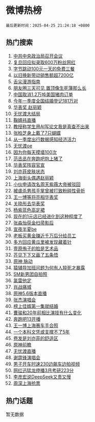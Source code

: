 # 微博热榜

`最后更新时间：2025-04-25 21:24:18 +0800`

## 热门搜索

1. [中共中央政治局召开会议](https://m.weibo.cn/search?containerid=100103type%3D1%26t%3D10%26q%3D%23%E4%B8%AD%E5%85%B1%E4%B8%AD%E5%A4%AE%E6%94%BF%E6%B2%BB%E5%B1%80%E5%8F%AC%E5%BC%80%E4%BC%9A%E8%AE%AE%23&stream_entry_id=51&isnewpage=1&extparam=seat%3D1%26q%3D%2523%25E4%25B8%25AD%25E5%2585%25B1%25E4%25B8%25AD%25E5%25A4%25AE%25E6%2594%25BF%25E6%25B2%25BB%25E5%25B1%2580%25E5%258F%25AC%25E5%25BC%2580%25E4%25BC%259A%25E8%25AE%25AE%2523%26c_type%3D51%26pos%3D0%26cate%3D10103%26dgr%3D0%26stream_entry_id%3D51%26filter_type%3Drealtimehot%26display_time%3D1745587457%26pre_seqid%3D17455874572579300864645)
1. [复旦回应拟录取600万粉丝网红](https://m.weibo.cn/search?containerid=100103type%3D1%26t%3D10%26q%3D%23%E5%A4%8D%E6%97%A6%E5%9B%9E%E5%BA%94%E6%8B%9F%E5%BD%95%E5%8F%96600%E4%B8%87%E7%B2%89%E4%B8%9D%E7%BD%91%E7%BA%A2%23&stream_entry_id=31&isnewpage=1&extparam=seat%3D1%26q%3D%2523%25E5%25A4%258D%25E6%2597%25A6%25E5%259B%259E%25E5%25BA%2594%25E6%258B%259F%25E5%25BD%2595%25E5%258F%2596600%25E4%25B8%2587%25E7%25B2%2589%25E4%25B8%259D%25E7%25BD%2591%25E7%25BA%25A2%2523%26dgr%3D0%26realpos%3D1%26flag%3D2%26band_rank%3D1%26c_type%3D31%26pos%3D0%26lcate%3D5001%26cate%3D5001%26stream_entry_id%3D31%26filter_type%3Drealtimehot%26display_time%3D1745587457%26pre_seqid%3D17455874572579300864645)
1. [字节跳动100元一天的免费三餐](https://m.weibo.cn/search?containerid=100103type%3D1%26t%3D10%26q%3D%E5%AD%97%E8%8A%82%E8%B7%B3%E5%8A%A8100%E5%85%83%E4%B8%80%E5%A4%A9%E7%9A%84%E5%85%8D%E8%B4%B9%E4%B8%89%E9%A4%90&stream_entry_id=31&isnewpage=1&extparam=seat%3D1%26q%3D%25E5%25AD%2597%25E8%258A%2582%25E8%25B7%25B3%25E5%258A%25A8100%25E5%2585%2583%25E4%25B8%2580%25E5%25A4%25A9%25E7%259A%2584%25E5%2585%258D%25E8%25B4%25B9%25E4%25B8%2589%25E9%25A4%2590%26dgr%3D0%26realpos%3D2%26flag%3D1%26band_rank%3D2%26c_type%3D31%26pos%3D1%26lcate%3D5001%26cate%3D5001%26stream_entry_id%3D31%26filter_type%3Drealtimehot%26display_time%3D1745587457%26pre_seqid%3D17455874572579300864645)
1. [以旧换新带动销售额超7200亿](https://m.weibo.cn/search?containerid=100103type%3D1%26t%3D10%26q%3D%23%E4%BB%A5%E6%97%A7%E6%8D%A2%E6%96%B0%E5%B8%A6%E5%8A%A8%E9%94%80%E5%94%AE%E9%A2%9D%E8%B6%857200%E4%BA%BF%23&stream_entry_id=31&isnewpage=1&extparam=seat%3D1%26q%3D%2523%25E4%25BB%25A5%25E6%2597%25A7%25E6%258D%25A2%25E6%2596%25B0%25E5%25B8%25A6%25E5%258A%25A8%25E9%2594%2580%25E5%2594%25AE%25E9%25A2%259D%25E8%25B6%25857200%25E4%25BA%25BF%2523%26dgr%3D0%26realpos%3D3%26flag%3D1%26band_rank%3D3%26c_type%3D31%26pos%3D2%26lcate%3D5001%26cate%3D5001%26stream_entry_id%3D31%26filter_type%3Drealtimehot%26display_time%3D1745587457%26pre_seqid%3D17455874572579300864645)
1. [舌尖漫游指南](https://m.weibo.cn/search?containerid=100103type%3D1%26t%3D10%26q%3D%23%E8%88%8C%E5%B0%96%E6%BC%AB%E6%B8%B8%E6%8C%87%E5%8D%97%23&stream_entry_id=31&isnewpage=1&extparam=seat%3D1%26q%3D%2523%25E8%2588%258C%25E5%25B0%2596%25E6%25BC%25AB%25E6%25B8%25B8%25E6%258C%2587%25E5%258D%2597%2523%26dgr%3D0%26adid%3D283891%26band_rank%3D4%26c_type%3D31%26pos%3D3%26is_ad_pos%3D1%26cate%3D5001%26stream_entry_id%3D31%26lcate%3D5001%26filter_type%3Drealtimehot%26display_time%3D1745587457%26pre_seqid%3D17455874572579300864645)
1. [朋友圈三天可见 置顶像生死簿那么长](https://m.weibo.cn/search?containerid=100103type%3D1%26t%3D10%26q%3D%E6%9C%8B%E5%8F%8B%E5%9C%88%E4%B8%89%E5%A4%A9%E5%8F%AF%E8%A7%81+%E7%BD%AE%E9%A1%B6%E5%83%8F%E7%94%9F%E6%AD%BB%E7%B0%BF%E9%82%A3%E4%B9%88%E9%95%BF&stream_entry_id=31&isnewpage=1&extparam=seat%3D1%26q%3D%25E6%259C%258B%25E5%258F%258B%25E5%259C%2588%25E4%25B8%2589%25E5%25A4%25A9%25E5%258F%25AF%25E8%25A7%2581%2520%25E7%25BD%25AE%25E9%25A1%25B6%25E5%2583%258F%25E7%2594%259F%25E6%25AD%25BB%25E7%25B0%25BF%25E9%2582%25A3%25E4%25B9%2588%25E9%2595%25BF%26dgr%3D0%26realpos%3D4%26flag%3D2%26band_rank%3D4%26c_type%3D31%26pos%3D4%26lcate%3D5001%26cate%3D5001%26stream_entry_id%3D31%26filter_type%3Drealtimehot%26display_time%3D1745587457%26pre_seqid%3D17455874572579300864645)
1. [中国取消1.2万吨美国猪肉订单](https://m.weibo.cn/search?containerid=100103type%3D1%26t%3D10%26q%3D%23%E4%B8%AD%E5%9B%BD%E5%8F%96%E6%B6%881.2%E4%B8%87%E5%90%A8%E7%BE%8E%E5%9B%BD%E7%8C%AA%E8%82%89%E8%AE%A2%E5%8D%95%23&stream_entry_id=31&isnewpage=1&extparam=seat%3D1%26q%3D%2523%25E4%25B8%25AD%25E5%259B%25BD%25E5%258F%2596%25E6%25B6%25881.2%25E4%25B8%2587%25E5%2590%25A8%25E7%25BE%258E%25E5%259B%25BD%25E7%258C%25AA%25E8%2582%2589%25E8%25AE%25A2%25E5%258D%2595%2523%26dgr%3D0%26realpos%3D5%26flag%3D2%26band_rank%3D5%26c_type%3D31%26pos%3D5%26lcate%3D5001%26cate%3D5001%26stream_entry_id%3D31%26filter_type%3Drealtimehot%26display_time%3D1745587457%26pre_seqid%3D17455874572579300864645)
1. [今年一季度全国结婚登记181万对](https://m.weibo.cn/search?containerid=100103type%3D1%26t%3D10%26q%3D%23%E4%BB%8A%E5%B9%B4%E4%B8%80%E5%AD%A3%E5%BA%A6%E5%85%A8%E5%9B%BD%E7%BB%93%E5%A9%9A%E7%99%BB%E8%AE%B0181%E4%B8%87%E5%AF%B9%23&stream_entry_id=31&isnewpage=1&extparam=seat%3D1%26q%3D%2523%25E4%25BB%258A%25E5%25B9%25B4%25E4%25B8%2580%25E5%25AD%25A3%25E5%25BA%25A6%25E5%2585%25A8%25E5%259B%25BD%25E7%25BB%2593%25E5%25A9%259A%25E7%2599%25BB%25E8%25AE%25B0181%25E4%25B8%2587%25E5%25AF%25B9%2523%26dgr%3D0%26realpos%3D6%26flag%3D0%26band_rank%3D6%26c_type%3D31%26pos%3D6%26lcate%3D5001%26cate%3D5001%26stream_entry_id%3D31%26filter_type%3Drealtimehot%26display_time%3D1745587457%26pre_seqid%3D17455874572579300864645)
1. [华表奖 赵丽颖](https://m.weibo.cn/search?containerid=100103type%3D1%26t%3D10%26q%3D%E5%8D%8E%E8%A1%A8%E5%A5%96+%E8%B5%B5%E4%B8%BD%E9%A2%96&stream_entry_id=31&isnewpage=1&extparam=seat%3D1%26q%3D%25E5%258D%258E%25E8%25A1%25A8%25E5%25A5%2596%2520%25E8%25B5%25B5%25E4%25B8%25BD%25E9%25A2%2596%26dgr%3D0%26realpos%3D7%26flag%3D2%26band_rank%3D7%26c_type%3D31%26pos%3D7%26lcate%3D5001%26cate%3D5001%26stream_entry_id%3D31%26filter_type%3Drealtimehot%26display_time%3D1745587457%26pre_seqid%3D17455874572579300864645)
1. [无忧渡大结局](https://m.weibo.cn/search?containerid=100103type%3D1%26t%3D10%26q%3D%E6%97%A0%E5%BF%A7%E6%B8%A1%E5%A4%A7%E7%BB%93%E5%B1%80&stream_entry_id=31&isnewpage=1&extparam=seat%3D1%26q%3D%25E6%2597%25A0%25E5%25BF%25A7%25E6%25B8%25A1%25E5%25A4%25A7%25E7%25BB%2593%25E5%25B1%2580%26dgr%3D0%26realpos%3D8%26flag%3D2%26band_rank%3D8%26c_type%3D31%26pos%3D8%26lcate%3D5001%26cate%3D5001%26stream_entry_id%3D31%26filter_type%3Drealtimehot%26display_time%3D1745587457%26pre_seqid%3D17455874572579300864645)
1. [鞠婧祎直播](https://m.weibo.cn/search?containerid=100103type%3D1%26t%3D10%26q%3D%23%E9%9E%A0%E5%A9%A7%E7%A5%8E%E7%9B%B4%E6%92%AD%23&stream_entry_id=31&isnewpage=1&extparam=seat%3D1%26q%3D%2523%25E9%259E%25A0%25E5%25A9%25A7%25E7%25A5%258E%25E7%259B%25B4%25E6%2592%25AD%2523%26dgr%3D0%26realpos%3D9%26flag%3D1%26band_rank%3D9%26c_type%3D31%26pos%3D9%26lcate%3D5001%26cate%3D5001%26stream_entry_id%3D31%26filter_type%3Drealtimehot%26display_time%3D1745587457%26pre_seqid%3D17455874572579300864645)
1. [教授称学生用AI写论文我是真查不出来](https://m.weibo.cn/search?containerid=100103type%3D1%26t%3D10%26q%3D%23%E6%95%99%E6%8E%88%E7%A7%B0%E5%AD%A6%E7%94%9F%E7%94%A8AI%E5%86%99%E8%AE%BA%E6%96%87%E6%88%91%E6%98%AF%E7%9C%9F%E6%9F%A5%E4%B8%8D%E5%87%BA%E6%9D%A5%23&stream_entry_id=31&isnewpage=1&extparam=seat%3D1%26q%3D%2523%25E6%2595%2599%25E6%258E%2588%25E7%25A7%25B0%25E5%25AD%25A6%25E7%2594%259F%25E7%2594%25A8AI%25E5%2586%2599%25E8%25AE%25BA%25E6%2596%2587%25E6%2588%2591%25E6%2598%25AF%25E7%259C%259F%25E6%259F%25A5%25E4%25B8%258D%25E5%2587%25BA%25E6%259D%25A5%2523%26dgr%3D0%26realpos%3D10%26flag%3D1%26band_rank%3D10%26c_type%3D31%26pos%3D10%26lcate%3D5001%26cate%3D5001%26stream_entry_id%3D31%26filter_type%3Drealtimehot%26display_time%3D1745587457%26pre_seqid%3D17455874572579300864645)
1. [张柏芝身上戴了7只蝴蝶](https://m.weibo.cn/search?containerid=100103type%3D1%26t%3D10%26q%3D%E5%BC%A0%E6%9F%8F%E8%8A%9D%E8%BA%AB%E4%B8%8A%E6%88%B4%E4%BA%867%E5%8F%AA%E8%9D%B4%E8%9D%B6&stream_entry_id=31&isnewpage=1&extparam=seat%3D1%26q%3D%25E5%25BC%25A0%25E6%259F%258F%25E8%258A%259D%25E8%25BA%25AB%25E4%25B8%258A%25E6%2588%25B4%25E4%25BA%25867%25E5%258F%25AA%25E8%259D%25B4%25E8%259D%25B6%26dgr%3D0%26realpos%3D11%26flag%3D1%26band_rank%3D11%26c_type%3D31%26pos%3D11%26lcate%3D5001%26cate%3D5001%26stream_entry_id%3D31%26filter_type%3Drealtimehot%26display_time%3D1745587457%26pre_seqid%3D17455874572579300864645)
1. [从一季度出行数据感知经济活力](https://m.weibo.cn/search?containerid=100103type%3D1%26t%3D10%26q%3D%23%E4%BB%8E%E4%B8%80%E5%AD%A3%E5%BA%A6%E5%87%BA%E8%A1%8C%E6%95%B0%E6%8D%AE%E6%84%9F%E7%9F%A5%E7%BB%8F%E6%B5%8E%E6%B4%BB%E5%8A%9B%23&stream_entry_id=31&isnewpage=1&extparam=seat%3D1%26q%3D%2523%25E4%25BB%258E%25E4%25B8%2580%25E5%25AD%25A3%25E5%25BA%25A6%25E5%2587%25BA%25E8%25A1%258C%25E6%2595%25B0%25E6%258D%25AE%25E6%2584%259F%25E7%259F%25A5%25E7%25BB%258F%25E6%25B5%258E%25E6%25B4%25BB%25E5%258A%259B%2523%26dgr%3D0%26realpos%3D12%26flag%3D0%26band_rank%3D12%26c_type%3D31%26pos%3D12%26lcate%3D5001%26cate%3D5001%26stream_entry_id%3D31%26filter_type%3Drealtimehot%26display_time%3D1745587457%26pre_seqid%3D17455874572579300864645)
1. [无忧渡oe](https://m.weibo.cn/search?containerid=100103type%3D1%26t%3D10%26q%3D%E6%97%A0%E5%BF%A7%E6%B8%A1oe&stream_entry_id=31&isnewpage=1&extparam=seat%3D1%26q%3D%25E6%2597%25A0%25E5%25BF%25A7%25E6%25B8%25A1oe%26dgr%3D0%26realpos%3D13%26flag%3D2%26band_rank%3D13%26c_type%3D31%26pos%3D13%26lcate%3D5001%26cate%3D5001%26stream_entry_id%3D31%26filter_type%3Drealtimehot%26display_time%3D1745587457%26pre_seqid%3D17455874572579300864645)
1. [因为你每天摸墙100次](https://m.weibo.cn/search?containerid=100103type%3D1%26t%3D10%26q%3D%E5%9B%A0%E4%B8%BA%E4%BD%A0%E6%AF%8F%E5%A4%A9%E6%91%B8%E5%A2%99100%E6%AC%A1&stream_entry_id=31&isnewpage=1&extparam=seat%3D1%26q%3D%25E5%259B%25A0%25E4%25B8%25BA%25E4%25BD%25A0%25E6%25AF%258F%25E5%25A4%25A9%25E6%2591%25B8%25E5%25A2%2599100%25E6%25AC%25A1%26dgr%3D0%26realpos%3D14%26flag%3D1%26band_rank%3D14%26c_type%3D31%26pos%3D14%26lcate%3D5001%26cate%3D5001%26stream_entry_id%3D31%26filter_type%3Drealtimehot%26display_time%3D1745587457%26pre_seqid%3D17455874572579300864645)
1. [范丞丞在奔跑吧抱上猪了](https://m.weibo.cn/search?containerid=100103type%3D1%26t%3D10%26q%3D%23%E8%8C%83%E4%B8%9E%E4%B8%9E%E5%9C%A8%E5%A5%94%E8%B7%91%E5%90%A7%E6%8A%B1%E4%B8%8A%E7%8C%AA%E4%BA%86%23&stream_entry_id=31&isnewpage=1&extparam=seat%3D1%26q%3D%2523%25E8%258C%2583%25E4%25B8%259E%25E4%25B8%259E%25E5%259C%25A8%25E5%25A5%2594%25E8%25B7%2591%25E5%2590%25A7%25E6%258A%25B1%25E4%25B8%258A%25E7%258C%25AA%25E4%25BA%2586%2523%26dgr%3D0%26realpos%3D15%26flag%3D1%26band_rank%3D15%26c_type%3D31%26pos%3D15%26lcate%3D5001%26cate%3D5001%26stream_entry_id%3D31%26filter_type%3Drealtimehot%26display_time%3D1745587457%26pre_seqid%3D17455874572579300864645)
1. [华表奖阵容官宣](https://m.weibo.cn/search?containerid=100103type%3D1%26t%3D10%26q%3D%E5%8D%8E%E8%A1%A8%E5%A5%96%E9%98%B5%E5%AE%B9%E5%AE%98%E5%AE%A3&stream_entry_id=31&isnewpage=1&extparam=seat%3D1%26q%3D%25E5%258D%258E%25E8%25A1%25A8%25E5%25A5%2596%25E9%2598%25B5%25E5%25AE%25B9%25E5%25AE%2598%25E5%25AE%25A3%26dgr%3D0%26realpos%3D16%26flag%3D0%26band_rank%3D16%26c_type%3D31%26pos%3D16%26lcate%3D5001%26cate%3D5001%26stream_entry_id%3D31%26filter_type%3Drealtimehot%26display_time%3D1745587457%26pre_seqid%3D17455874572579300864645)
1. [刘亦菲皮肤状态](https://m.weibo.cn/search?containerid=100103type%3D1%26t%3D10%26q%3D%E5%88%98%E4%BA%A6%E8%8F%B2%E7%9A%AE%E8%82%A4%E7%8A%B6%E6%80%81&stream_entry_id=31&isnewpage=1&extparam=seat%3D1%26q%3D%25E5%2588%2598%25E4%25BA%25A6%25E8%258F%25B2%25E7%259A%25AE%25E8%2582%25A4%25E7%258A%25B6%25E6%2580%2581%26dgr%3D0%26realpos%3D17%26flag%3D1%26band_rank%3D17%26c_type%3D31%26pos%3D17%26lcate%3D5001%26cate%3D5001%26stream_entry_id%3D31%26filter_type%3Drealtimehot%26display_time%3D1745587457%26pre_seqid%3D17455874572579300864645)
1. [上海街头偶遇赵丽颖](https://m.weibo.cn/search?containerid=100103type%3D1%26t%3D10%26q%3D%23%E4%B8%8A%E6%B5%B7%E8%A1%97%E5%A4%B4%E5%81%B6%E9%81%87%E8%B5%B5%E4%B8%BD%E9%A2%96%23&stream_entry_id=31&isnewpage=1&extparam=seat%3D1%26q%3D%2523%25E4%25B8%258A%25E6%25B5%25B7%25E8%25A1%2597%25E5%25A4%25B4%25E5%2581%25B6%25E9%2581%2587%25E8%25B5%25B5%25E4%25B8%25BD%25E9%25A2%2596%2523%26dgr%3D0%26realpos%3D18%26flag%3D1%26band_rank%3D18%26c_type%3D31%26pos%3D18%26lcate%3D5001%26cate%3D5001%26stream_entry_id%3D31%26filter_type%3Drealtimehot%26display_time%3D1745587457%26pre_seqid%3D17455874572579300864645)
1. [小伙申请改名周天紫薇大帝被驳回](https://m.weibo.cn/search?containerid=100103type%3D1%26t%3D10%26q%3D%23%E5%B0%8F%E4%BC%99%E7%94%B3%E8%AF%B7%E6%94%B9%E5%90%8D%E5%91%A8%E5%A4%A9%E7%B4%AB%E8%96%87%E5%A4%A7%E5%B8%9D%E8%A2%AB%E9%A9%B3%E5%9B%9E%23&stream_entry_id=31&isnewpage=1&extparam=seat%3D1%26q%3D%2523%25E5%25B0%258F%25E4%25BC%2599%25E7%2594%25B3%25E8%25AF%25B7%25E6%2594%25B9%25E5%2590%258D%25E5%2591%25A8%25E5%25A4%25A9%25E7%25B4%25AB%25E8%2596%2587%25E5%25A4%25A7%25E5%25B8%259D%25E8%25A2%25AB%25E9%25A9%25B3%25E5%259B%259E%2523%26dgr%3D0%26realpos%3D19%26flag%3D0%26band_rank%3D19%26c_type%3D31%26pos%3D19%26lcate%3D5001%26cate%3D5001%26stream_entry_id%3D31%26filter_type%3Drealtimehot%26display_time%3D1745587457%26pre_seqid%3D17455874572579300864645)
1. [被虐杀男孩手掌曾被打致粉碎性骨折](https://m.weibo.cn/search?containerid=100103type%3D1%26t%3D10%26q%3D%23%E8%A2%AB%E8%99%90%E6%9D%80%E7%94%B7%E5%AD%A9%E6%89%8B%E6%8E%8C%E6%9B%BE%E8%A2%AB%E6%89%93%E8%87%B4%E7%B2%89%E7%A2%8E%E6%80%A7%E9%AA%A8%E6%8A%98%23&stream_entry_id=31&isnewpage=1&extparam=seat%3D1%26q%3D%2523%25E8%25A2%25AB%25E8%2599%2590%25E6%259D%2580%25E7%2594%25B7%25E5%25AD%25A9%25E6%2589%258B%25E6%258E%258C%25E6%259B%25BE%25E8%25A2%25AB%25E6%2589%2593%25E8%2587%25B4%25E7%25B2%2589%25E7%25A2%258E%25E6%2580%25A7%25E9%25AA%25A8%25E6%258A%2598%2523%26dgr%3D0%26realpos%3D20%26flag%3D1%26band_rank%3D20%26c_type%3D31%26pos%3D20%26lcate%3D5001%26cate%3D5001%26stream_entry_id%3D31%26filter_type%3Drealtimehot%26display_time%3D1745587457%26pre_seqid%3D17455874572579300864645)
1. [王一博等将亮相华表奖](https://m.weibo.cn/search?containerid=100103type%3D1%26t%3D10%26q%3D%23%E7%8E%8B%E4%B8%80%E5%8D%9A%E7%AD%89%E5%B0%86%E4%BA%AE%E7%9B%B8%E5%8D%8E%E8%A1%A8%E5%A5%96%23&stream_entry_id=31&isnewpage=1&extparam=seat%3D1%26q%3D%2523%25E7%258E%258B%25E4%25B8%2580%25E5%258D%259A%25E7%25AD%2589%25E5%25B0%2586%25E4%25BA%25AE%25E7%259B%25B8%25E5%258D%258E%25E8%25A1%25A8%25E5%25A5%2596%2523%26dgr%3D0%26realpos%3D21%26flag%3D0%26band_rank%3D21%26c_type%3D31%26pos%3D21%26lcate%3D5001%26cate%3D5001%26stream_entry_id%3D31%26filter_type%3Drealtimehot%26display_time%3D1745587457%26pre_seqid%3D17455874572579300864645)
1. [关晓彤去华表奖](https://m.weibo.cn/search?containerid=100103type%3D1%26t%3D10%26q%3D%23%E5%85%B3%E6%99%93%E5%BD%A4%E5%8E%BB%E5%8D%8E%E8%A1%A8%E5%A5%96%23&stream_entry_id=31&isnewpage=1&extparam=seat%3D1%26q%3D%2523%25E5%2585%25B3%25E6%2599%2593%25E5%25BD%25A4%25E5%258E%25BB%25E5%258D%258E%25E8%25A1%25A8%25E5%25A5%2596%2523%26dgr%3D0%26realpos%3D22%26flag%3D1%26band_rank%3D22%26c_type%3D31%26pos%3D22%26lcate%3D5001%26cate%3D5001%26stream_entry_id%3D31%26filter_type%3Drealtimehot%26display_time%3D1745587457%26pre_seqid%3D17455874572579300864645)
1. [杨紫蓝色高定裙](https://m.weibo.cn/search?containerid=100103type%3D1%26t%3D10%26q%3D%E6%9D%A8%E7%B4%AB%E8%93%9D%E8%89%B2%E9%AB%98%E5%AE%9A%E8%A3%99&stream_entry_id=31&isnewpage=1&extparam=seat%3D1%26q%3D%25E6%259D%25A8%25E7%25B4%25AB%25E8%2593%259D%25E8%2589%25B2%25E9%25AB%2598%25E5%25AE%259A%25E8%25A3%2599%26dgr%3D0%26realpos%3D23%26flag%3D0%26band_rank%3D23%26c_type%3D31%26pos%3D23%26lcate%3D5001%26cate%3D5001%26stream_entry_id%3D31%26filter_type%3Drealtimehot%26display_time%3D1745587457%26pre_seqid%3D17455874572579300864645)
1. [现在的1元店已经进化到这种程度了](https://m.weibo.cn/search?containerid=100103type%3D1%26t%3D10%26q%3D%23%E7%8E%B0%E5%9C%A8%E7%9A%841%E5%85%83%E5%BA%97%E5%B7%B2%E7%BB%8F%E8%BF%9B%E5%8C%96%E5%88%B0%E8%BF%99%E7%A7%8D%E7%A8%8B%E5%BA%A6%E4%BA%86%23&stream_entry_id=31&isnewpage=1&extparam=seat%3D1%26q%3D%2523%25E7%258E%25B0%25E5%259C%25A8%25E7%259A%25841%25E5%2585%2583%25E5%25BA%2597%25E5%25B7%25B2%25E7%25BB%258F%25E8%25BF%259B%25E5%258C%2596%25E5%2588%25B0%25E8%25BF%2599%25E7%25A7%258D%25E7%25A8%258B%25E5%25BA%25A6%25E4%25BA%2586%2523%26dgr%3D0%26realpos%3D24%26flag%3D1%26band_rank%3D24%26c_type%3D31%26pos%3D24%26lcate%3D5001%26cate%3D5001%26stream_entry_id%3D31%26filter_type%3Drealtimehot%26display_time%3D1745587457%26pre_seqid%3D17455874572579300864645)
1. [张淼怡获金扫帚影后](https://m.weibo.cn/search?containerid=100103type%3D1%26t%3D10%26q%3D%23%E5%BC%A0%E6%B7%BC%E6%80%A1%E8%8E%B7%E9%87%91%E6%89%AB%E5%B8%9A%E5%BD%B1%E5%90%8E%23&stream_entry_id=31&isnewpage=1&extparam=seat%3D1%26q%3D%2523%25E5%25BC%25A0%25E6%25B7%25BC%25E6%2580%25A1%25E8%258E%25B7%25E9%2587%2591%25E6%2589%25AB%25E5%25B8%259A%25E5%25BD%25B1%25E5%2590%258E%2523%26dgr%3D0%26realpos%3D25%26flag%3D0%26band_rank%3D25%26c_type%3D31%26pos%3D25%26lcate%3D5001%26cate%3D5001%26stream_entry_id%3D31%26filter_type%3Drealtimehot%26display_time%3D1745587457%26pre_seqid%3D17455874572579300864645)
1. [宣夜半夏be](https://m.weibo.cn/search?containerid=100103type%3D1%26t%3D10%26q%3D%23%E5%AE%A3%E5%A4%9C%E5%8D%8A%E5%A4%8Fbe%23&stream_entry_id=31&isnewpage=1&extparam=seat%3D1%26q%3D%2523%25E5%25AE%25A3%25E5%25A4%259C%25E5%258D%258A%25E5%25A4%258Fbe%2523%26dgr%3D0%26realpos%3D26%26flag%3D0%26band_rank%3D26%26c_type%3D31%26pos%3D26%26lcate%3D5001%26cate%3D5001%26stream_entry_id%3D31%26filter_type%3Drealtimehot%26display_time%3D1745587457%26pre_seqid%3D17455874572579300864645)
1. [老板买黄金赚近千万后分给员工](https://m.weibo.cn/search?containerid=100103type%3D1%26t%3D10%26q%3D%23%E8%80%81%E6%9D%BF%E4%B9%B0%E9%BB%84%E9%87%91%E8%B5%9A%E8%BF%91%E5%8D%83%E4%B8%87%E5%90%8E%E5%88%86%E7%BB%99%E5%91%98%E5%B7%A5%23&stream_entry_id=31&isnewpage=1&extparam=seat%3D1%26q%3D%2523%25E8%2580%2581%25E6%259D%25BF%25E4%25B9%25B0%25E9%25BB%2584%25E9%2587%2591%25E8%25B5%259A%25E8%25BF%2591%25E5%258D%2583%25E4%25B8%2587%25E5%2590%258E%25E5%2588%2586%25E7%25BB%2599%25E5%2591%2598%25E5%25B7%25A5%2523%26dgr%3D0%26realpos%3D27%26flag%3D1%26band_rank%3D27%26c_type%3D31%26pos%3D27%26lcate%3D5001%26cate%3D5001%26stream_entry_id%3D31%26filter_type%3Drealtimehot%26display_time%3D1745587457%26pre_seqid%3D17455874572579300864645)
1. [多方回应黄瓜里被发现藏着针](https://m.weibo.cn/search?containerid=100103type%3D1%26t%3D10%26q%3D%23%E5%A4%9A%E6%96%B9%E5%9B%9E%E5%BA%94%E9%BB%84%E7%93%9C%E9%87%8C%E8%A2%AB%E5%8F%91%E7%8E%B0%E8%97%8F%E7%9D%80%E9%92%88%23&stream_entry_id=31&isnewpage=1&extparam=seat%3D1%26q%3D%2523%25E5%25A4%259A%25E6%2596%25B9%25E5%259B%259E%25E5%25BA%2594%25E9%25BB%2584%25E7%2593%259C%25E9%2587%258C%25E8%25A2%25AB%25E5%258F%2591%25E7%258E%25B0%25E8%2597%258F%25E7%259D%2580%25E9%2592%2588%2523%26dgr%3D0%26realpos%3D28%26flag%3D1%26band_rank%3D28%26c_type%3D31%26pos%3D28%26lcate%3D5001%26cate%3D5001%26stream_entry_id%3D31%26filter_type%3Drealtimehot%26display_time%3D1745587457%26pre_seqid%3D17455874572579300864645)
1. [壹原侑子的脸是艺术品](https://m.weibo.cn/search?containerid=100103type%3D1%26t%3D10%26q%3D%E5%A3%B9%E5%8E%9F%E4%BE%91%E5%AD%90%E7%9A%84%E8%84%B8%E6%98%AF%E8%89%BA%E6%9C%AF%E5%93%81&stream_entry_id=31&isnewpage=1&extparam=seat%3D1%26q%3D%25E5%25A3%25B9%25E5%258E%259F%25E4%25BE%2591%25E5%25AD%2590%25E7%259A%2584%25E8%2584%25B8%25E6%2598%25AF%25E8%2589%25BA%25E6%259C%25AF%25E5%2593%2581%26dgr%3D0%26realpos%3D29%26flag%3D1%26band_rank%3D29%26c_type%3D31%26pos%3D29%26lcate%3D5001%26cate%3D5001%26stream_entry_id%3D31%26filter_type%3Drealtimehot%26display_time%3D1745587457%26pre_seqid%3D17455874572579300864645)
1. [芥见下下又画了五条悟](https://m.weibo.cn/search?containerid=100103type%3D1%26t%3D10%26q%3D%E8%8A%A5%E8%A7%81%E4%B8%8B%E4%B8%8B%E5%8F%88%E7%94%BB%E4%BA%86%E4%BA%94%E6%9D%A1%E6%82%9F&stream_entry_id=31&isnewpage=1&extparam=seat%3D1%26q%3D%25E8%258A%25A5%25E8%25A7%2581%25E4%25B8%258B%25E4%25B8%258B%25E5%258F%2588%25E7%2594%25BB%25E4%25BA%2586%25E4%25BA%2594%25E6%259D%25A1%25E6%2582%259F%26dgr%3D0%26realpos%3D30%26flag%3D1%26band_rank%3D30%26c_type%3D31%26pos%3D30%26lcate%3D5001%26cate%3D5001%26stream_entry_id%3D31%26filter_type%3Drealtimehot%26display_time%3D1745587457%26pre_seqid%3D17455874572579300864645)
1. [原神 脉动](https://m.weibo.cn/search?containerid=100103type%3D1%26t%3D10%26q%3D%E5%8E%9F%E7%A5%9E+%E8%84%89%E5%8A%A8&stream_entry_id=31&isnewpage=1&extparam=seat%3D1%26q%3D%25E5%258E%259F%25E7%25A5%259E%2520%25E8%2584%2589%25E5%258A%25A8%26dgr%3D0%26realpos%3D31%26flag%3D1%26band_rank%3D31%26c_type%3D31%26pos%3D31%26lcate%3D5001%26cate%3D5001%26stream_entry_id%3D31%26filter_type%3Drealtimehot%26display_time%3D1745587457%26pre_seqid%3D17455874572579300864645)
1. [猿辅导加班问题为何有人猝死才暴露](https://m.weibo.cn/search?containerid=100103type%3D1%26t%3D10%26q%3D%23%E7%8C%BF%E8%BE%85%E5%AF%BC%E5%8A%A0%E7%8F%AD%E9%97%AE%E9%A2%98%E4%B8%BA%E4%BD%95%E6%9C%89%E4%BA%BA%E7%8C%9D%E6%AD%BB%E6%89%8D%E6%9A%B4%E9%9C%B2%23&stream_entry_id=31&isnewpage=1&extparam=seat%3D1%26q%3D%2523%25E7%258C%25BF%25E8%25BE%2585%25E5%25AF%25BC%25E5%258A%25A0%25E7%258F%25AD%25E9%2597%25AE%25E9%25A2%2598%25E4%25B8%25BA%25E4%25BD%2595%25E6%259C%2589%25E4%25BA%25BA%25E7%258C%259D%25E6%25AD%25BB%25E6%2589%258D%25E6%259A%25B4%25E9%259C%25B2%2523%26dgr%3D0%26realpos%3D32%26flag%3D1%26band_rank%3D32%26c_type%3D31%26pos%3D32%26lcate%3D5001%26cate%3D5001%26stream_entry_id%3D31%26filter_type%3Drealtimehot%26display_time%3D1745587457%26pre_seqid%3D17455874572579300864645)
1. [SM新男团自拍照](https://m.weibo.cn/search?containerid=100103type%3D1%26t%3D10%26q%3D%23SM%E6%96%B0%E7%94%B7%E5%9B%A2%E8%87%AA%E6%8B%8D%E7%85%A7%23&stream_entry_id=31&isnewpage=1&extparam=seat%3D1%26q%3D%2523SM%25E6%2596%25B0%25E7%2594%25B7%25E5%259B%25A2%25E8%2587%25AA%25E6%258B%258D%25E7%2585%25A7%2523%26dgr%3D0%26realpos%3D33%26flag%3D1%26band_rank%3D33%26c_type%3D31%26pos%3D33%26lcate%3D5001%26cate%3D5001%26stream_entry_id%3D31%26filter_type%3Drealtimehot%26display_time%3D1745587457%26pre_seqid%3D17455874572579300864645)
1. [氯雷他定](https://m.weibo.cn/search?containerid=100103type%3D1%26t%3D10%26q%3D%E6%B0%AF%E9%9B%B7%E4%BB%96%E5%AE%9A&stream_entry_id=31&isnewpage=1&extparam=seat%3D1%26q%3D%25E6%25B0%25AF%25E9%259B%25B7%25E4%25BB%2596%25E5%25AE%259A%26dgr%3D0%26realpos%3D34%26flag%3D0%26band_rank%3D34%26c_type%3D31%26pos%3D34%26lcate%3D5001%26cate%3D5001%26stream_entry_id%3D31%26filter_type%3Drealtimehot%26display_time%3D1745587457%26pre_seqid%3D17455874572579300864645)
1. [肖战痛城](https://m.weibo.cn/search?containerid=100103type%3D1%26t%3D10%26q%3D%23%E8%82%96%E6%88%98%E7%97%9B%E5%9F%8E%23&stream_entry_id=31&isnewpage=1&extparam=seat%3D1%26q%3D%2523%25E8%2582%2596%25E6%2588%2598%25E7%2597%259B%25E5%259F%258E%2523%26dgr%3D0%26realpos%3D35%26flag%3D1%26band_rank%3D35%26c_type%3D31%26pos%3D35%26lcate%3D5001%26cate%3D5001%26stream_entry_id%3D31%26filter_type%3Drealtimehot%26display_time%3D1745587457%26pre_seqid%3D17455874572579300864645)
1. [原神5.6版本直播](https://m.weibo.cn/search?containerid=100103type%3D1%26t%3D10%26q%3D%23%E5%8E%9F%E7%A5%9E5.6%E7%89%88%E6%9C%AC%E7%9B%B4%E6%92%AD%23&stream_entry_id=31&isnewpage=1&extparam=seat%3D1%26q%3D%2523%25E5%258E%259F%25E7%25A5%259E5.6%25E7%2589%2588%25E6%259C%25AC%25E7%259B%25B4%25E6%2592%25AD%2523%26dgr%3D0%26realpos%3D36%26flag%3D1%26band_rank%3D36%26c_type%3D31%26pos%3D36%26lcate%3D5001%26cate%3D5001%26stream_entry_id%3D31%26filter_type%3Drealtimehot%26display_time%3D1745587457%26pre_seqid%3D17455874572579300864645)
1. [张杰演唱会](https://m.weibo.cn/search?containerid=100103type%3D1%26t%3D10%26q%3D%E5%BC%A0%E6%9D%B0%E6%BC%94%E5%94%B1%E4%BC%9A&stream_entry_id=31&isnewpage=1&extparam=seat%3D1%26q%3D%25E5%25BC%25A0%25E6%259D%25B0%25E6%25BC%2594%25E5%2594%25B1%25E4%25BC%259A%26dgr%3D0%26realpos%3D37%26flag%3D1%26band_rank%3D37%26c_type%3D31%26pos%3D37%26lcate%3D5001%26cate%3D5001%26stream_entry_id%3D31%26filter_type%3Drealtimehot%26display_time%3D1745587457%26pre_seqid%3D17455874572579300864645)
1. [榜上佳婿第一集就结婚](https://m.weibo.cn/search?containerid=100103type%3D1%26t%3D10%26q%3D%E6%A6%9C%E4%B8%8A%E4%BD%B3%E5%A9%BF%E7%AC%AC%E4%B8%80%E9%9B%86%E5%B0%B1%E7%BB%93%E5%A9%9A&stream_entry_id=31&isnewpage=1&extparam=seat%3D1%26q%3D%25E6%25A6%259C%25E4%25B8%258A%25E4%25BD%25B3%25E5%25A9%25BF%25E7%25AC%25AC%25E4%25B8%2580%25E9%259B%2586%25E5%25B0%25B1%25E7%25BB%2593%25E5%25A9%259A%26dgr%3D0%26realpos%3D38%26flag%3D1%26band_rank%3D38%26c_type%3D31%26pos%3D38%26lcate%3D5001%26cate%3D5001%26stream_entry_id%3D31%26filter_type%3Drealtimehot%26display_time%3D1745587457%26pre_seqid%3D17455874572579300864645)
1. [曹骏和20年前相比演技有什么变化](https://m.weibo.cn/search?containerid=100103type%3D1%26t%3D10%26q%3D%E6%9B%B9%E9%AA%8F%E5%92%8C20%E5%B9%B4%E5%89%8D%E7%9B%B8%E6%AF%94%E6%BC%94%E6%8A%80%E6%9C%89%E4%BB%80%E4%B9%88%E5%8F%98%E5%8C%96&stream_entry_id=31&isnewpage=1&extparam=seat%3D1%26q%3D%25E6%259B%25B9%25E9%25AA%258F%25E5%2592%258C20%25E5%25B9%25B4%25E5%2589%258D%25E7%259B%25B8%25E6%25AF%2594%25E6%25BC%2594%25E6%258A%2580%25E6%259C%2589%25E4%25BB%2580%25E4%25B9%2588%25E5%258F%2598%25E5%258C%2596%26dgr%3D0%26is_ai_ask%3D1%26realpos%3D39%26flag%3D1%26band_rank%3D39%26c_type%3D31%26pos%3D39%26lcate%3D5001%26cate%3D5001%26stream_entry_id%3D31%26filter_type%3Drealtimehot%26display_time%3D1745587457%26pre_seqid%3D17455874572579300864645)
1. [奔跑吧13开播](https://m.weibo.cn/search?containerid=100103type%3D1%26t%3D10%26q%3D%E5%A5%94%E8%B7%91%E5%90%A713%E5%BC%80%E6%92%AD&stream_entry_id=31&isnewpage=1&extparam=seat%3D1%26q%3D%25E5%25A5%2594%25E8%25B7%2591%25E5%2590%25A713%25E5%25BC%2580%25E6%2592%25AD%26dgr%3D0%26realpos%3D40%26flag%3D0%26band_rank%3D40%26c_type%3D31%26pos%3D40%26lcate%3D5001%26cate%3D5001%26stream_entry_id%3D31%26filter_type%3Drealtimehot%26display_time%3D1745587457%26pre_seqid%3D17455874572579300864645)
1. [王一博上海赛车手合照](https://m.weibo.cn/search?containerid=100103type%3D1%26t%3D10%26q%3D%23%E7%8E%8B%E4%B8%80%E5%8D%9A%E4%B8%8A%E6%B5%B7%E8%B5%9B%E8%BD%A6%E6%89%8B%E5%90%88%E7%85%A7%23&stream_entry_id=31&isnewpage=1&extparam=seat%3D1%26q%3D%2523%25E7%258E%258B%25E4%25B8%2580%25E5%258D%259A%25E4%25B8%258A%25E6%25B5%25B7%25E8%25B5%259B%25E8%25BD%25A6%25E6%2589%258B%25E5%2590%2588%25E7%2585%25A7%2523%26dgr%3D0%26realpos%3D41%26flag%3D1%26band_rank%3D41%26c_type%3D31%26pos%3D41%26lcate%3D5001%26cate%3D5001%26stream_entry_id%3D31%26filter_type%3Drealtimehot%26display_time%3D1745587457%26pre_seqid%3D17455874572579300864645)
1. [一个本科文凭或支撑不了5年](https://m.weibo.cn/search?containerid=100103type%3D1%26t%3D10%26q%3D%23%E4%B8%80%E4%B8%AA%E6%9C%AC%E7%A7%91%E6%96%87%E5%87%AD%E6%88%96%E6%94%AF%E6%92%91%E4%B8%8D%E4%BA%865%E5%B9%B4%23&stream_entry_id=31&isnewpage=1&extparam=seat%3D1%26q%3D%2523%25E4%25B8%2580%25E4%25B8%25AA%25E6%259C%25AC%25E7%25A7%2591%25E6%2596%2587%25E5%2587%25AD%25E6%2588%2596%25E6%2594%25AF%25E6%2592%2591%25E4%25B8%258D%25E4%25BA%25865%25E5%25B9%25B4%2523%26dgr%3D0%26realpos%3D42%26flag%3D0%26band_rank%3D42%26c_type%3D31%26pos%3D42%26lcate%3D5001%26cate%3D5001%26stream_entry_id%3D31%26filter_type%3Drealtimehot%26display_time%3D1745587457%26pre_seqid%3D17455874572579300864645)
1. [卷发是刘亦菲的舒适区](https://m.weibo.cn/search?containerid=100103type%3D1%26t%3D10%26q%3D%E5%8D%B7%E5%8F%91%E6%98%AF%E5%88%98%E4%BA%A6%E8%8F%B2%E7%9A%84%E8%88%92%E9%80%82%E5%8C%BA&stream_entry_id=31&isnewpage=1&extparam=seat%3D1%26q%3D%25E5%258D%25B7%25E5%258F%2591%25E6%2598%25AF%25E5%2588%2598%25E4%25BA%25A6%25E8%258F%25B2%25E7%259A%2584%25E8%2588%2592%25E9%2580%2582%25E5%258C%25BA%26dgr%3D0%26realpos%3D43%26flag%3D1%26band_rank%3D43%26c_type%3D31%26pos%3D43%26lcate%3D5001%26cate%3D5001%26stream_entry_id%3D31%26filter_type%3Drealtimehot%26display_time%3D1745587457%26pre_seqid%3D17455874572579300864645)
1. [原神前瞻](https://m.weibo.cn/search?containerid=100103type%3D1%26t%3D10%26q%3D%E5%8E%9F%E7%A5%9E%E5%89%8D%E7%9E%BB&stream_entry_id=31&isnewpage=1&extparam=seat%3D1%26q%3D%25E5%258E%259F%25E7%25A5%259E%25E5%2589%258D%25E7%259E%25BB%26dgr%3D0%26realpos%3D44%26flag%3D1%26band_rank%3D44%26c_type%3D31%26pos%3D44%26lcate%3D5001%26cate%3D5001%26stream_entry_id%3D31%26filter_type%3Drealtimehot%26display_time%3D1745587457%26pre_seqid%3D17455874572579300864645)
1. [无忧渡直播](https://m.weibo.cn/search?containerid=100103type%3D1%26t%3D10%26q%3D%E6%97%A0%E5%BF%A7%E6%B8%A1%E7%9B%B4%E6%92%AD&stream_entry_id=31&isnewpage=1&extparam=seat%3D1%26q%3D%25E6%2597%25A0%25E5%25BF%25A7%25E6%25B8%25A1%25E7%259B%25B4%25E6%2592%25AD%26dgr%3D0%26realpos%3D45%26flag%3D0%26band_rank%3D45%26c_type%3D31%26pos%3D45%26lcate%3D5001%26cate%3D5001%26stream_entry_id%3D31%26filter_type%3Drealtimehot%26display_time%3D1745587457%26pre_seqid%3D17455874572579300864645)
1. [谢霆锋演唱会](https://m.weibo.cn/search?containerid=100103type%3D1%26t%3D10%26q%3D%E8%B0%A2%E9%9C%86%E9%94%8B%E6%BC%94%E5%94%B1%E4%BC%9A&stream_entry_id=31&isnewpage=1&extparam=seat%3D1%26q%3D%25E8%25B0%25A2%25E9%259C%2586%25E9%2594%258B%25E6%25BC%2594%25E5%2594%25B1%25E4%25BC%259A%26dgr%3D0%26realpos%3D46%26flag%3D1%26band_rank%3D46%26c_type%3D31%26pos%3D46%26lcate%3D5001%26cate%3D5001%26stream_entry_id%3D31%26filter_type%3Drealtimehot%26display_time%3D1745587457%26pre_seqid%3D17455874572579300864645)
1. [男子开车时速230边飙车边拍视频](https://m.weibo.cn/search?containerid=100103type%3D1%26t%3D10%26q%3D%23%E7%94%B7%E5%AD%90%E5%BC%80%E8%BD%A6%E6%97%B6%E9%80%9F230%E8%BE%B9%E9%A3%99%E8%BD%A6%E8%BE%B9%E6%8B%8D%E8%A7%86%E9%A2%91%23&stream_entry_id=31&isnewpage=1&extparam=seat%3D1%26q%3D%2523%25E7%2594%25B7%25E5%25AD%2590%25E5%25BC%2580%25E8%25BD%25A6%25E6%2597%25B6%25E9%2580%259F230%25E8%25BE%25B9%25E9%25A3%2599%25E8%25BD%25A6%25E8%25BE%25B9%25E6%258B%258D%25E8%25A7%2586%25E9%25A2%2591%2523%26dgr%3D0%26realpos%3D47%26flag%3D1%26band_rank%3D47%26c_type%3D31%26pos%3D47%26lcate%3D5001%26cate%3D5001%26stream_entry_id%3D31%26filter_type%3Drealtimehot%26display_time%3D1745587457%26pre_seqid%3D17455874572579300864645)
1. [网红迅猛龙停播3月考研223分](https://m.weibo.cn/search?containerid=100103type%3D1%26t%3D10%26q%3D%23%E7%BD%91%E7%BA%A2%E8%BF%85%E7%8C%9B%E9%BE%99%E5%81%9C%E6%92%AD3%E6%9C%88%E8%80%83%E7%A0%94223%E5%88%86%23&stream_entry_id=31&isnewpage=1&extparam=seat%3D1%26q%3D%2523%25E7%25BD%2591%25E7%25BA%25A2%25E8%25BF%2585%25E7%258C%259B%25E9%25BE%2599%25E5%2581%259C%25E6%2592%25AD3%25E6%259C%2588%25E8%2580%2583%25E7%25A0%2594223%25E5%2588%2586%2523%26dgr%3D0%26realpos%3D48%26flag%3D1%26band_rank%3D48%26c_type%3D31%26pos%3D48%26lcate%3D5001%26cate%3D5001%26stream_entry_id%3D31%26filter_type%3Drealtimehot%26display_time%3D1745587457%26pre_seqid%3D17455874572579300864645)
1. [李彦宏说DeepSeek又贵又慢](https://m.weibo.cn/search?containerid=100103type%3D1%26t%3D10%26q%3D%23%E6%9D%8E%E5%BD%A6%E5%AE%8F%E8%AF%B4DeepSeek%E5%8F%88%E8%B4%B5%E5%8F%88%E6%85%A2%23&stream_entry_id=31&isnewpage=1&extparam=seat%3D1%26q%3D%2523%25E6%259D%258E%25E5%25BD%25A6%25E5%25AE%258F%25E8%25AF%25B4DeepSeek%25E5%258F%2588%25E8%25B4%25B5%25E5%258F%2588%25E6%2585%25A2%2523%26dgr%3D0%26realpos%3D49%26flag%3D1%26band_rank%3D49%26c_type%3D31%26pos%3D49%26lcate%3D5001%26cate%3D5001%26stream_entry_id%3D31%26filter_type%3Drealtimehot%26display_time%3D1745587457%26pre_seqid%3D17455874572579300864645)
1. [周深上海抢票](https://m.weibo.cn/search?containerid=100103type%3D1%26t%3D10%26q%3D%E5%91%A8%E6%B7%B1%E4%B8%8A%E6%B5%B7%E6%8A%A2%E7%A5%A8&stream_entry_id=31&isnewpage=1&extparam=seat%3D1%26q%3D%25E5%2591%25A8%25E6%25B7%25B1%25E4%25B8%258A%25E6%25B5%25B7%25E6%258A%25A2%25E7%25A5%25A8%26dgr%3D0%26realpos%3D50%26flag%3D1%26band_rank%3D50%26c_type%3D31%26pos%3D50%26lcate%3D5001%26cate%3D5001%26stream_entry_id%3D31%26filter_type%3Drealtimehot%26display_time%3D1745587457%26pre_seqid%3D17455874572579300864645)

## 热门话题

暂无数据
